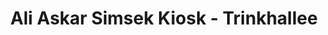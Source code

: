 ---
title: "Ali Askar Simsek Kiosk - Trinkhallee"
url: /hannover/ali-askar-simsek-kiosk-trinkhallee/
shop: Kiosk
---